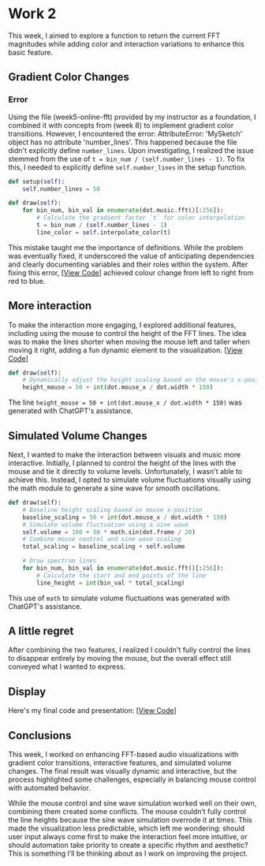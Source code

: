 # **Work 2**
This week, I aimed to explore a function to return the current FFT magnitudes while adding color and interaction variations to enhance this basic feature.

## **Gradient Color Changes**
### **Error**
Using the file (week5-online-fft) provided by my instructor as a foundation, I combined it with concepts from (week 8) to implement gradient color transitions. However, I encountered the error: AttributeError: 'MySketch' object has no attribute 'number_lines'. This happened because the file didn't explicitly define `number_lines`. Upon investigating, I realized the issue stemmed from the use of `t = bin_num / (self.number_lines - 1)`. To fix this, I needed to explicitly define `self.number_lines` in the setup function.

```python
def setup(self):
    self.number_lines = 50

def draw(self):
    for bin_num, bin_val in enumerate(dot.music.fft()[:256]):
        # Calculate the gradient factor `t` for color interpolation
        t = bin_num / (self.number_lines - 1)
        line_color = self.interpolate_color(t)
```
This mistake taught me the importance of definitions. While the problem was eventually fixed, it underscored the value of anticipating dependencies and clearly documenting variables and their roles within the system. After fixing this error, [[View Code](./change_color.py)] achieved colour change from left to right from red to blue.

[](https://github.com/user-attachments/assets/0944bc42-dc6a-44db-b398-2a221c4f85fa)

## **More interaction**
To make the interaction more engaging, I explored additional features, including using the mouse to control the height of the FFT lines. The idea was to make the lines shorter when moving the mouse left and taller when moving it right, adding a fun dynamic element to the visualization. [[View Code](./lines_mouse.py)]

[](https://github.com/user-attachments/assets/24fd9784-a49d-403e-ad72-9233445f81df)

```python
def draw(self):
    # Dynamically adjust the height scaling based on the mouse's x-position
    height_mouse = 50 + int(dot.mouse_x / dot.width * 150)
```
The line `height_mouse = 50 + int(dot.mouse_x / dot.width * 150)` was generated with ChatGPT's assistance.

## **Simulated Volume Changes**
Next, I wanted to make the interaction between visuals and music more interactive. Initially, I planned to control the height of the lines with the mouse and tie it directly to volume levels. Unfortunately, I wasn't able to achieve this. Instead, I opted to simulate volume fluctuations visually using the math module to generate a sine wave for smooth oscillations.

```python
def draw(self):
    # Baseline height scaling based on mouse x-position
    baseline_scaling = 50 + int(dot.mouse_x / dot.width * 150)
    # Simulate volume fluctuation using a sine wave
    self.volume = 100 + 50 * math.sin(dot.frame / 20)
    # Combine mouse control and sine wave scaling
    total_scaling = baseline_scaling + self.volume

    # Draw spectrum lines
    for bin_num, bin_val in enumerate(dot.music.fft()[:256]):
        # Calculate the start and end points of the line
        line_height = int(bin_val * total_scaling)
```
This use of `math` to simulate volume fluctuations was generated with ChatGPT's assistance.

## **A little regret**
After combining the two features, I realized I couldn't fully control the lines to disappear entirely by moving the mouse, but the overall effect still conveyed what I wanted to express.

## **Display**
Here's my final code and presentation: [[View Code](./final_work.py)]

[](https://github.com/user-attachments/assets/68b74ce8-9df9-4602-a6e0-0c15650176ac)

## **Conclusions**
This week, I worked on enhancing FFT-based audio visualizations with gradient color transitions, interactive features, and simulated volume changes. The final result was visually dynamic and interactive, but the process highlighted some challenges, especially in balancing mouse control with automated behavior.

While the mouse control and sine wave simulation worked well on their own, combining them created some conflicts. The mouse couldn’t fully control the line heights because the sine wave simulation overrode it at times. This made the visualization less predictable, which left me wondering: should user input always come first to make the interaction feel more intuitive, or should automation take priority to create a specific rhythm and aesthetic? This is something I’ll be thinking about as I work on improving the project.
